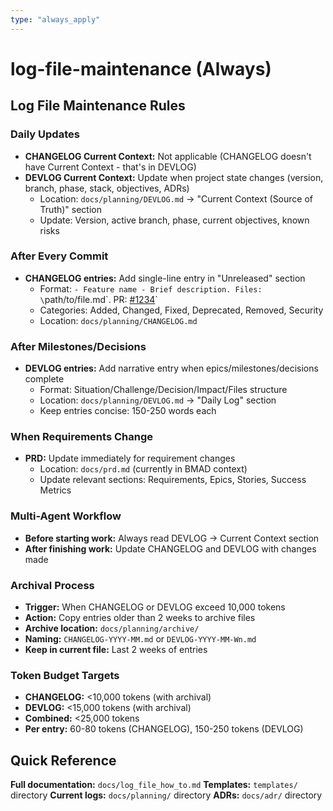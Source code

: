 ```yaml
---
type: "always_apply"
---
```


# log-file-maintenance (Always)

## Log File Maintenance Rules

### Daily Updates

- **CHANGELOG Current Context:** Not applicable (CHANGELOG doesn't have Current Context - that's in DEVLOG)
- **DEVLOG Current Context:** Update when project state changes (version, branch, phase, stack, objectives, ADRs)
  - Location: `docs/planning/DEVLOG.md` → "Current Context (Source of Truth)" section
  - Update: Version, active branch, phase, current objectives, known risks

### After Every Commit

- **CHANGELOG entries:** Add single-line entry in "Unreleased" section
  - Format: `- Feature name - Brief description. Files: \`path/to/file.md\`. PR: [#1234](link)`
  - Categories: Added, Changed, Fixed, Deprecated, Removed, Security
  - Location: `docs/planning/CHANGELOG.md`

### After Milestones/Decisions

- **DEVLOG entries:** Add narrative entry when epics/milestones/decisions complete
  - Format: Situation/Challenge/Decision/Impact/Files structure
  - Location: `docs/planning/DEVLOG.md` → "Daily Log" section
  - Keep entries concise: 150-250 words each

### When Requirements Change

- **PRD:** Update immediately for requirement changes
  - Location: `docs/prd.md` (currently in BMAD context)
  - Update relevant sections: Requirements, Epics, Stories, Success Metrics

### Multi-Agent Workflow

- **Before starting work:** Always read DEVLOG → Current Context section
- **After finishing work:** Update CHANGELOG and DEVLOG with changes made

### Archival Process

- **Trigger:** When CHANGELOG or DEVLOG exceed 10,000 tokens
- **Action:** Copy entries older than 2 weeks to archive files
- **Archive location:** `docs/planning/archive/`
- **Naming:** `CHANGELOG-YYYY-MM.md` or `DEVLOG-YYYY-MM-Wn.md`
- **Keep in current file:** Last 2 weeks of entries

### Token Budget Targets

- **CHANGELOG:** <10,000 tokens (with archival)
- **DEVLOG:** <15,000 tokens (with archival)
- **Combined:** <25,000 tokens
- **Per entry:** 60-80 tokens (CHANGELOG), 150-250 tokens (DEVLOG)

## Quick Reference

**Full documentation:** `docs/log_file_how_to.md`
**Templates:** `templates/` directory
**Current logs:** `docs/planning/` directory
**ADRs:** `docs/adr/` directory

